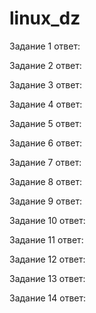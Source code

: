 # linux_dz
Задание 1
ответ:

Задание 2
ответ:

Задание 3
ответ:

Задание 4
ответ:

Задание 5
ответ:

Задание 6
ответ:

Задание 7
ответ:

Задание 8
ответ:

Задание 9
ответ:

Задание 10
ответ:

Задание 11
ответ:

Задание 12
ответ:

Задание 13
ответ:

Задание 14
ответ:
